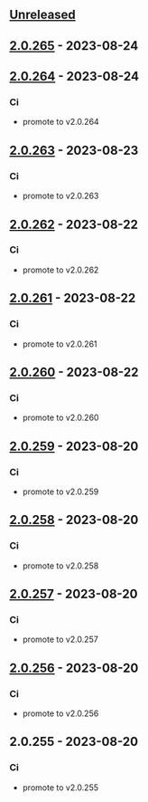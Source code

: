 <a name="unreleased"></a>
## [Unreleased]


<a name="2.0.265"></a>
## [2.0.265] - 2023-08-24

<a name="2.0.264"></a>
## [2.0.264] - 2023-08-24
### Ci
- promote to v2.0.264


<a name="2.0.263"></a>
## [2.0.263] - 2023-08-23
### Ci
- promote to v2.0.263


<a name="2.0.262"></a>
## [2.0.262] - 2023-08-22
### Ci
- promote to v2.0.262


<a name="2.0.261"></a>
## [2.0.261] - 2023-08-22
### Ci
- promote to v2.0.261


<a name="2.0.260"></a>
## [2.0.260] - 2023-08-22
### Ci
- promote to v2.0.260


<a name="2.0.259"></a>
## [2.0.259] - 2023-08-20
### Ci
- promote to v2.0.259


<a name="2.0.258"></a>
## [2.0.258] - 2023-08-20
### Ci
- promote to v2.0.258


<a name="2.0.257"></a>
## [2.0.257] - 2023-08-20
### Ci
- promote to v2.0.257


<a name="2.0.256"></a>
## [2.0.256] - 2023-08-20
### Ci
- promote to v2.0.256


<a name="2.0.255"></a>
## 2.0.255 - 2023-08-20
### Ci
- promote to v2.0.255


[Unreleased]: https://gitlab.industrysoftware.automation.siemens.com/caas-ops/fleet/aws-usea1-qa-qa/compare/2.0.265...HEAD
[2.0.265]: https://gitlab.industrysoftware.automation.siemens.com/caas-ops/fleet/aws-usea1-qa-qa/compare/2.0.264...2.0.265
[2.0.264]: https://gitlab.industrysoftware.automation.siemens.com/caas-ops/fleet/aws-usea1-qa-qa/compare/2.0.263...2.0.264
[2.0.263]: https://gitlab.industrysoftware.automation.siemens.com/caas-ops/fleet/aws-usea1-qa-qa/compare/2.0.262...2.0.263
[2.0.262]: https://gitlab.industrysoftware.automation.siemens.com/caas-ops/fleet/aws-usea1-qa-qa/compare/2.0.261...2.0.262
[2.0.261]: https://gitlab.industrysoftware.automation.siemens.com/caas-ops/fleet/aws-usea1-qa-qa/compare/2.0.260...2.0.261
[2.0.260]: https://gitlab.industrysoftware.automation.siemens.com/caas-ops/fleet/aws-usea1-qa-qa/compare/2.0.259...2.0.260
[2.0.259]: https://gitlab.industrysoftware.automation.siemens.com/caas-ops/fleet/aws-usea1-qa-qa/compare/2.0.258...2.0.259
[2.0.258]: https://gitlab.industrysoftware.automation.siemens.com/caas-ops/fleet/aws-usea1-qa-qa/compare/2.0.257...2.0.258
[2.0.257]: https://gitlab.industrysoftware.automation.siemens.com/caas-ops/fleet/aws-usea1-qa-qa/compare/2.0.256...2.0.257
[2.0.256]: https://gitlab.industrysoftware.automation.siemens.com/caas-ops/fleet/aws-usea1-qa-qa/compare/2.0.255...2.0.256
